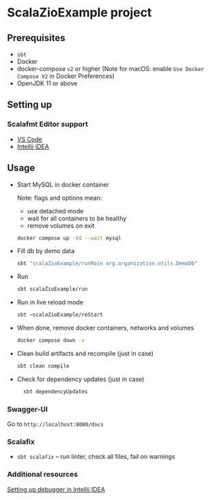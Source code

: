 # ScalaZioExample project

## Prerequisites

- `sbt`
- Docker
- docker-compose `v2` or higher (Note for macOS: enable `Use Docker Compose V2` in Docker Preferences)
- OpenJDK 11 or above

## Setting up

### Scalafmt Editor support

- [VS Code][vscode]
- [Intellij IDEA][intellij]

[vscode]: https://scalameta.org/metals/docs/editors/vscode/

[intellij]: https://scalameta.org/scalafmt/docs/installation.html#intellij

## Usage

- Start MySQL in docker container

  Note: flags and options mean:

    - use detached mode
    - wait for all containers to be healthy
    - remove volumes on exit

  ```sh
  docker compose up -Vd --wait mysql
  ```
- Fill db by demo data

  ```sh
  sbt "scalaZioExample/runMain org.organization.utils.DemoDb"
  ```

- Run

  ```sh
  sbt scalaZioExample/run
  ```

- Run in live reload mode

  ```sh
  sbt ~scalaZioExample/reStart
  ```

- When done, remove docker containers, networks and volumes

  ```sh
  docker compose down -v
  ```

- Clean build artifacts and recompile (just in case)

  ```sh
  sbt clean compile
  ```

- Check for dependency updates (just in case)

  ```sh
    sbt dependencyUpdates
    ```

### Swagger-UI

Go to `http://localhost:8080/docs`

### Scalafix

- `sbt scalafix` – run linter, check all files, fail on warnings

### Additional resources

[Setting up debugger in Intellij IDEA](/docs/intellij-idea-setup.md)